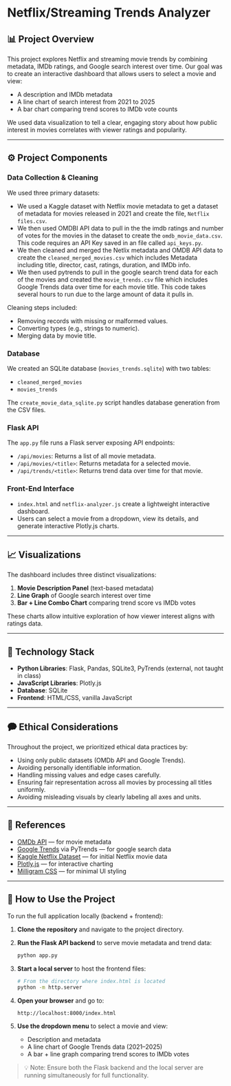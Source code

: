 # Netflix/Streaming Trends Analyzer

## 📊 Project Overview
This project explores Netflix and streaming movie trends by combining metadata, IMDb ratings, and Google search interest over time. Our goal was to create an interactive dashboard that allows users to select a movie and view:
- A description and IMDb metadata
- A line chart of search interest from 2021 to 2025
- A bar chart comparing trend scores to IMDb vote counts

We used data visualization to tell a clear, engaging story about how public interest in movies correlates with viewer ratings and popularity.

---

## ⚙️ Project Components

### Data Collection & Cleaning
We used three primary datasets:
- We used a Kaggle dataset with Netflix movie metadata to get a dataset of metadata for movies released in 2021 and create the file, `Netflix files.csv`.
- We then used OMDBI API data to pull in the the imdb ratings and number of votes for the movies in the dataset to create the `omdb_movie_data.csv`. This code requires an API Key saved in an file called `api_keys.py`.
- We then cleaned and merged the Netlix metadata and OMDB API data to create the `cleaned_merged_movies.csv` which includes Metadata including title, director, cast, ratings, duration, and IMDb info.
- We then used pytrends to pull in the google search trend data for each of the movies and created the `movie_trends.csv` file which includes Google Trends data over time for each movie title. This code takes several hours to run due to the large amount of data it pulls in.

Cleaning steps included:
- Removing records with missing or malformed values.
- Converting types (e.g., strings to numeric).
- Merging data by movie title.

### Database
We created an SQLite database (`movies_trends.sqlite`) with two tables:
- `cleaned_merged_movies`
- `movies_trends`

The `create_movie_data_sqlite.py` script handles database generation from the CSV files.

### Flask API
The `app.py` file runs a Flask server exposing API endpoints:
- `/api/movies`: Returns a list of all movie metadata.
- `/api/movies/<title>`: Returns metadata for a selected movie.
- `/api/trends/<title>`: Returns trend data over time for that movie.

### Front-End Interface
- `index.html` and `netflix-analyzer.js` create a lightweight interactive dashboard.
- Users can select a movie from a dropdown, view its details, and generate interactive Plotly.js charts.

---

## 📈 Visualizations
The dashboard includes three distinct visualizations:
1. **Movie Description Panel** (text-based metadata)
2. **Line Graph** of Google search interest over time
3. **Bar + Line Combo Chart** comparing trend score vs IMDb votes

These charts allow intuitive exploration of how viewer interest aligns with ratings data.

---

## 🤖 Technology Stack
- **Python Libraries**: Flask, Pandas, SQLite3, PyTrends (external, not taught in class)
- **JavaScript Libraries**: Plotly.js
- **Database**: SQLite
- **Frontend**: HTML/CSS, vanilla JavaScript

---

## 🗭 Ethical Considerations
Throughout the project, we prioritized ethical data practices by:
- Using only public datasets (OMDb API and Google Trends).
- Avoiding personally identifiable information.
- Handling missing values and edge cases carefully.
- Ensuring fair representation across all movies by processing all titles uniformly.
- Avoiding misleading visuals by clearly labeling all axes and units.

---

## 📘 References
- [OMDb API](https://www.omdbapi.com/) — for movie metadata 
- [Google Trends](https://trends.google.com/) via PyTrends — for google search data
- [Kaggle Netflix Dataset](https://www.kaggle.com/datasets/shivamb/netflix-shows) — for initial Netflix movie data
- [Plotly.js](https://plotly.com/javascript/) — for interactive charting
- [Milligram CSS](https://milligram.io/) — for minimal UI styling

---

## 🚀 How to Use the Project

To run the full application locally (backend + frontend):

1. **Clone the repository** and navigate to the project directory.

2. **Run the Flask API backend** to serve movie metadata and trend data:

   ```bash
   python app.py
   ```

3. **Start a local server** to host the frontend files:

   ```bash
   # From the directory where index.html is located
   python -m http.server
   ```

4. **Open your browser** and go to:

   ```
   http://localhost:8000/index.html
   ```

5. **Use the dropdown menu** to select a movie and view:
   - Description and metadata
   - A line chart of Google Trends data (2021–2025)
   - A bar + line graph comparing trend scores to IMDb votes

> 💡 Note: Ensure both the Flask backend and the local server are running simultaneously for full functionality.



